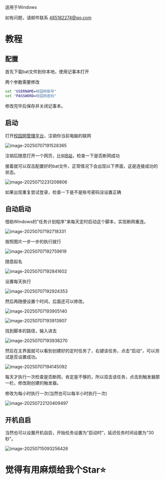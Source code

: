 适用于Windows

如有问题，请邮件联系 485182274@qq.com

# 教程

## 配置

首先下载bat文件到你本地，使用记事本打开

两个参数需要修改

```bat
set "USERNAME=校园网账号"
set "PASSWORD=校园网密码"
```

修改完毕后保存并关闭记事本。

## 启动

打开[校园网管理平台](http://172.16.254.19:8080/Self)，注销你当前电脑的联网

![image-20250707191528365](Figure/image-20250707191528365.png)

注销后随意打开一个网页，比如[B站](https://space.bilibili.com/384412111)，检查一下是否断网成功

接着就可以双击配置好的bat文件，正常情况下会出现以下界面，这是连接成功的状态。

![image-20250712231208806](Figure/image-20250712231208806.png)

如果出现重复尝试登录，检查一下是不是账号密码没设置正确



## 自动启动

借助Windows的"任务计划程序"来每天定时启动这个脚本，实现断网重连。

![image-20250707192718331](Figure/image-20250707192718331.png)



按照图片一步一步的执行就行

![image-20250707192759619](Figure/image-20250707192759619.png)



随意起名

![image-20250707192841602](Figure/image-20250707192841602.png)



设置每天执行

![image-20250707192924353](Figure/image-20250707192924353.png)



然后再随便设置个时间，后面还可以修改。

![image-20250707193905140](Figure/image-20250707193905140.png)

![image-20250707193913907](Figure/image-20250707193913907.png)



找到脚本的路径，输入进去

![image-20250707193938270](Figure/image-20250707193938270.png)



然后在主界面就可以看到创建好的定时任务了，右键该任务，点击“启动”，可以测试是否设置成功。

![image-20250707194145092](Figure/image-20250707194145092.png)



每天才执行一次检查是否断网，肯定是不够的，所以双击该任务，点击到触发器那一栏，修改刚创建的触发器。

修改为每小时执行一次(当然也可以每半小时执行一次)

![image-20250722120409497](Figure/image-20250722120409497.png)

## 开机自启

当然也可以设置开机自启，开始任务设置为“启动时”，延迟任务时间设置为“30秒”。

![image-20250715093256426](Figure/image-20250715093256426.png)

# 觉得有用麻烦给我个Star⭐
